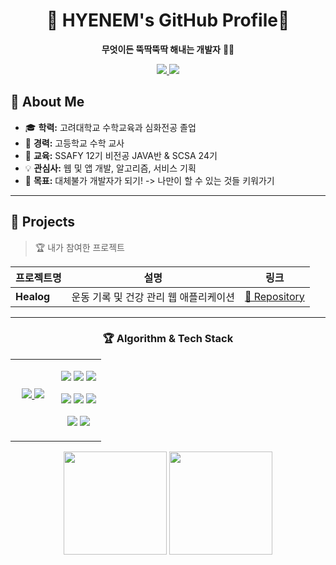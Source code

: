 <h1 align = "center">🚀 <b>HYENEM's GitHub Profile</b>🚀</h1>
<p align="center">
  <b>무엇이든 뚝딱뚝딱 해내는 개발자</b> 👨‍💻 
</p>
<p align = "center">
  <a href="mailto:gpals0429@naver.com">
    <img src="https://img.shields.io/badge/Email-D14836?style=for-the-badge&logo=gmail&logoColor=white">
  </a>
  <a href="https://www.linkedin.com/in/hyenem">
    <img src="https://img.shields.io/badge/LinkedIn-0077B5?style=for-the-badge&logo=linkedin&logoColor=white">
  </a>
</p>

## 🌱 About Me
- 🎓 **학력:** 고려대학교 수학교육과 심화전공 졸업
- 📁 **경력:** 고등학교 수학 교사
- 🔭 **교육:** SSAFY 12기 비전공 JAVA반 & SCSA 24기
- 💡 **관심사:** 웹 및 앱 개발, 알고리즘, 서비스 기획
- 🎯 **목표:** 대체불가 개발자가 되기! -> 나만이 할 수 있는 것들 키워가기

---

## 🚀 Projects
> 🏆 내가 참여한 프로젝트

| 프로젝트명 | 설명 | 링크 |
|-----------|------|------|
| **Healog** | 운동 기록 및 건강 관리 웹 애플리케이션 | [🔗 Repository](https://github.com/hyenem/SSAFY_finalPJT_YYHM) |

---
<div align = "center">
  <h3> 🏆 Algorithm & Tech Stack </h3>
  <table border = "0">
    <tr>
      <!-- 좌측: 알고리즘 티어 -->
      <td align="center" width="50%">
        <a href = https://solved.ac/hyenem/>
          <img src = "http://mazassumnida.wtf/api/v2/generate_badge?boj=hyenem">
          <img src="http://mazandi.herokuapp.com/api?handle=hyenem&theme=warm"/></p>
        </a>
      <!-- 우측: 기술 스택 -->
      <td align="center" width="50%">
        <p>
          <img src="https://img.shields.io/badge/Java-007396?style=for-the-badge&logo=java&logoColor=white">
          <img src="https://img.shields.io/badge/Python-3776AB?style=for-the-badge&logo=python&logoColor=white">
          <img src="https://img.shields.io/badge/JavaScript-F7DF1E?style=for-the-badge&logo=javascript&logoColor=black">
        </p>
        <p>
          <img src="https://img.shields.io/badge/HTML5-E34F26?style=for-the-badge&logo=html5&logoColor=white">
          <img src="https://img.shields.io/badge/CSS3-1572B6?style=for-the-badge&logo=css3&logoColor=white">
          <img src="https://img.shields.io/badge/Vue.js-4FC08D?style=for-the-badge&logo=vue.js&logoColor=white">
        </p>
        <p>
          <img src="https://img.shields.io/badge/Spring-6DB33F?style=for-the-badge&logo=spring&logoColor=white">
          <img src="https://img.shields.io/badge/MySQL-4479A1?style=for-the-badge&logo=mysql&logoColor=white">
        </p>
      </td>
    </tr>
  </table>
</div>




<p align="center">
  <img src="https://github-readme-stats.vercel.app/api?username=hyenem&show_icons=true&theme=tokyonight" height="165">
  <img src="https://github-readme-stats.vercel.app/api/top-langs/?username=hyenem&layout=compact&theme=tokyonight" height="165">
</p>

